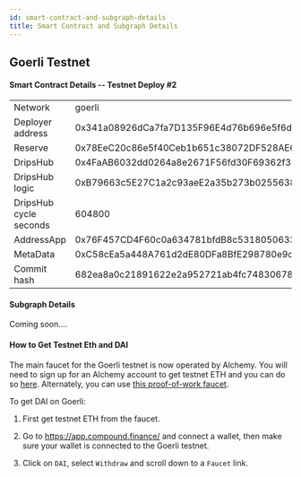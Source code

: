 ```yaml
---
id: smart-contract-and-subgraph-details
title: Smart Contract and Subgraph Details
---
```

  
## Goerli Testnet

#### Smart Contract Details -- Testnet Deploy #2

<table>
<tr><td>Network</td><td>goerli</td></tr>
<tr><td>Deployer address</td><td>0x341a08926dCa7fa7D135F96E4d76b696e5f6d38d</td></tr>
<tr><td>Reserve</td><td>0x78EeC20c86e5f40Ceb1b651c38072DF528AE6407</td></tr>
<tr><td>DripsHub</td><td>0x4FaAB6032dd0264a8e2671F56fd30F69362f31Ad</td></tr>
<tr><td>DripsHub logic</td><td>0xB79663c5E27C1a2c93aeE2a35b273b0255638267</td></tr>
<tr><td>DripsHub cycle seconds</td><td>604800</td></tr>
<tr><td>AddressApp</td><td>0x76F457CD4F60c0a634781bfdB8c5318050633A08</td></tr>
<tr><td>MetaData</td><td>0xC58cEa5a448A761d2dE80DFa8BfE298780e9dd66</td></tr>
<tr><td>Commit hash</td><td>682ea8a0c21891622e2a952721ab4fc748306788</td></tr>
</table>

#### Subgraph Details

Coming soon....

#### How to Get Testnet Eth and DAI

The main faucet for the Goerli testnet is now operated by Alchemy. You will need to sign up for an Alchemy account to get testnet
ETH and you can do so [here][gf]. Alternately, you can use [this proof-of-work faucet][gp].

To get DAI on Goerli:

1. First get testnet ETH from the faucet.

2. Go to https://app.compound.finance/ and connect a wallet, then make sure your wallet is connected to the Goerli testnet.

3. Click on `DAI`, select `Withdraw` and scroll down to a `Faucet` link.




[gf]: https://goerlifaucet.com/
[gp]: https://goerli-faucet.pk910.de/